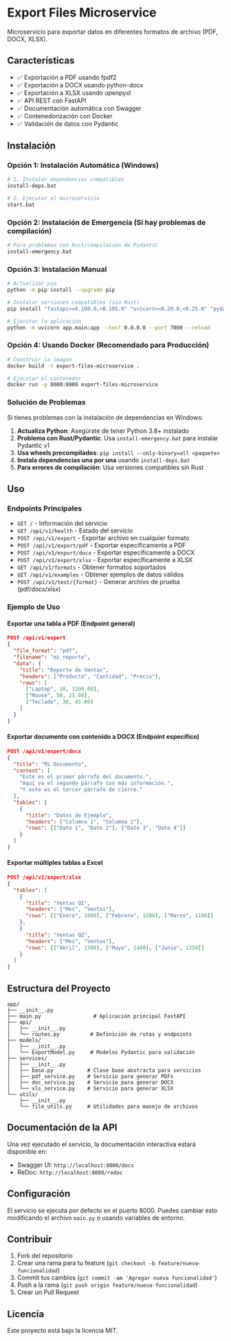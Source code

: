# Export Files Microservice

Microservicio para exportar datos en diferentes formatos de archivo (PDF, DOCX, XLSX).

## Características

- ✅ Exportación a PDF usando fpdf2
- ✅ Exportación a DOCX usando python-docx
- ✅ Exportación a XLSX usando openpyxl
- ✅ API REST con FastAPI
- ✅ Documentación automática con Swagger
- ✅ Contenedorización con Docker
- ✅ Validación de datos con Pydantic

## Instalación

### Opción 1: Instalación Automática (Windows)

```bash
# 1. Instalar dependencias compatibles
install-deps.bat

# 2. Ejecutar el microservicio
start.bat
```

### Opción 2: Instalación de Emergencia (Si hay problemas de compilación)

```bash
# Para problemas con Rust/compilación de Pydantic
install-emergency.bat
```

### Opción 3: Instalación Manual

```bash
# Actualizar pip
python -m pip install --upgrade pip

# Instalar versiones compatibles (sin Rust)
pip install "fastapi>=0.100.0,<0.105.0" "uvicorn>=0.20.0,<0.25.0" "pydantic>=1.10.0,<2.0.0" fpdf2 python-docx openpyxl requests

# Ejecutar la aplicación
python -m uvicorn app.main:app --host 0.0.0.0 --port 7000 --reload
```

### Opción 4: Usando Docker (Recomendado para Producción)

```bash
# Construir la imagen
docker build -t export-files-microservice .

# Ejecutar el contenedor
docker run -p 8000:8000 export-files-microservice
```

### Solución de Problemas

Si tienes problemas con la instalación de dependencias en Windows:

1. **Actualiza Python**: Asegúrate de tener Python 3.8+ instalado
2. **Problema con Rust/Pydantic**: Usa `install-emergency.bat` para instalar Pydantic v1
3. **Usa wheels precompilados**: `pip install --only-binary=all <paquete>`
4. **Instala dependencias una por una** usando `install-deps.bat`
5. **Para errores de compilación**: Usa versiones compatibles sin Rust

## Uso

### Endpoints Principales

- `GET /` - Información del servicio
- `GET /api/v1/health` - Estado del servicio
- `POST /api/v1/export` - Exportar archivo en cualquier formato
- `POST /api/v1/export/pdf` - Exportar específicamente a PDF
- `POST /api/v1/export/docx` - Exportar específicamente a DOCX
- `POST /api/v1/export/xlsx` - Exportar específicamente a XLSX
- `GET /api/v1/formats` - Obtener formatos soportados
- `GET /api/v1/examples` - Obtener ejemplos de datos válidos
- `POST /api/v1/test/{format}` - Generar archivo de prueba (pdf/docx/xlsx)

### Ejemplo de Uso

#### Exportar una tabla a PDF (Endpoint general)

```json
POST /api/v1/export
{
  "file_format": "pdf",
  "filename": "mi_reporte",
  "data": {
    "title": "Reporte de Ventas",
    "headers": ["Producto", "Cantidad", "Precio"],
    "rows": [
      ["Laptop", 10, 1200.00],
      ["Mouse", 50, 25.00],
      ["Teclado", 30, 45.00]
    ]
  }
}
```

#### Exportar documento con contenido a DOCX (Endpoint específico)

```json
POST /api/v1/export/docx
{
  "title": "Mi Documento",
  "content": [
    "Este es el primer párrafo del documento.",
    "Aquí va el segundo párrafo con más información.",
    "Y este es el tercer párrafo de cierre."
  ],
  "tables": [
    {
      "title": "Datos de Ejemplo",
      "headers": ["Columna 1", "Columna 2"],
      "rows": [["Dato 1", "Dato 2"], ["Dato 3", "Dato 4"]]
    }
  ]
}
```

#### Exportar múltiples tablas a Excel

```json
POST /api/v1/export/xlsx
{
  "tables": [
    {
      "title": "Ventas Q1",
      "headers": ["Mes", "Ventas"],
      "rows": [["Enero", 1000], ["Febrero", 1200], ["Marzo", 1100]]
    },
    {
      "title": "Ventas Q2", 
      "headers": ["Mes", "Ventas"],
      "rows": [["Abril", 1300], ["Mayo", 1400], ["Junio", 1250]]
    }
  ]
}
```

## Estructura del Proyecto

```
app/
├── __init__.py
├── main.py                 # Aplicación principal FastAPI
├── api/
│   ├── __init__.py
│   └── routes.py          # Definición de rutas y endpoints
├── models/
│   ├── __init__.py
│   └── ExportModel.py     # Modelos Pydantic para validación
├── services/
│   ├── __init__.py
│   ├── base.py           # Clase base abstracta para servicios
│   ├── pdf_service.py    # Servicio para generar PDFs
│   ├── doc_service.py    # Servicio para generar DOCX
│   └── xls_service.py    # Servicio para generar XLSX
└── utils/
    ├── __init__.py
    └── file_utils.py     # Utilidades para manejo de archivos
```

## Documentación de la API

Una vez ejecutado el servicio, la documentación interactiva estará disponible en:

- Swagger UI: `http://localhost:8000/docs`
- ReDoc: `http://localhost:8000/redoc`

## Configuración

El servicio se ejecuta por defecto en el puerto 8000. Puedes cambiar esto modificando el archivo `main.py` o usando variables de entorno.

## Contribuir

1. Fork del repositorio
2. Crear una rama para tu feature (`git checkout -b feature/nueva-funcionalidad`)
3. Commit tus cambios (`git commit -am 'Agregar nueva funcionalidad'`)
4. Push a la rama (`git push origin feature/nueva-funcionalidad`)
5. Crear un Pull Request

## Licencia

Este proyecto está bajo la licencia MIT.
